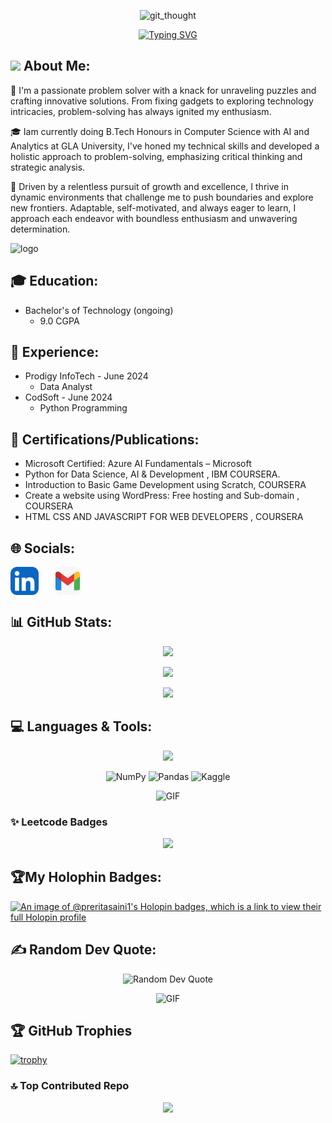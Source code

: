 <p align="center">
  <img src="https://github.com/preritasaini1/preritasaini1/assets/149650718/97729ab6-a158-4a21-83e0-0bdebee3319b" alt="git_thought">
</p>

<p align="center">
  <a href="https://git.io/typing-svg">
    <img src="https://readme-typing-svg.herokuapp.com?font=Special+Elite&size=35&duration=2000&pause=500&color=FFFFFF&background=000000&center=true&vCenter=true&multiline=true&random=false&width=1000&height=110&lines=Hey!+My+name+is+Prerita!;Welcome+to+my+GitHub+Profile!" alt="Typing SVG">
  </a>
</p>

## <img src="https://emojis.slackmojis.com/emojis/images/1531849430/4246/blob-sunglasses.gif?1531849430" width="30"/> About Me: 
👋 I'm a passionate problem solver with a knack for unraveling puzzles and crafting innovative solutions. From fixing gadgets to exploring technology intricacies, problem-solving has always ignited my enthusiasm.

🎓 Iam currently doing B.Tech Honours in Computer Science with AI and Analytics at GLA University, I've honed my technical skills and developed a holistic approach to problem-solving, emphasizing critical thinking and strategic analysis.

🚀 Driven by a relentless pursuit of growth and excellence, I thrive in dynamic environments that challenge me to push boundaries and explore new frontiers. Adaptable, self-motivated, and always eager to learn, I approach each endeavor with boundless enthusiasm and unwavering determination.

![logo](https://user-images.githubusercontent.com/10498744/210012254-234538ff-d198-48aa-8964-37e6fd45d227.gif)

## 🎓 Education:
- Bachelor's of Technology (ongoing)
  + 9.0 CGPA

## 💼 Experience:
- Prodigy InfoTech - June 2024 
  + Data Analyst
- CodSoft - June 2024 
  + Python Programming

## 💫 Certifications/Publications:
- Microsoft Certified: Azure AI Fundamentals – Microsoft
- Python for Data Science, AI & Development , IBM COURSERA.
- Introduction to Basic Game Development using Scratch, COURSERA
- Create a website using WordPress: Free hosting and Sub-domain , COURSERA
- HTML CSS AND JAVASCRIPT FOR WEB DEVELOPERS , COURSERA
  
## 🌐 Socials:
  <a href="https://www.linkedin.com/in/prerita-saini-b67393284/" target="blank"><span style="margin-right: 20px;"><img align="center" src="https://raw.githubusercontent.com/tandpfun/skill-icons/47e2fb9bc1353315f589ad5ce992b4f7debf2e48/icons/LinkedIn.svg" alt="Daksh Tyagi" height="45" width="45" /></span></a>
  <a href="preritasaini1@gmail.com" target="blank"><img align="center" src="https://github.com/tandpfun/skill-icons/blob/main/icons/Gmail-Light.svg" alt="preritasaini01" height="45" width="45" /></a>
</p>

## 📊 GitHub Stats:

<p align="center">
  <img src="https://github-readme-stats.vercel.app/api?username=preritasaini1&theme=dark&hide_border=false&include_all_commits=false&count_private=false" />
</p>

<p align="center">
  <img src="https://nirzak-streak-stats.vercel.app/?user=preritasaini1&theme=dark&hide_border=false" />
</p>

<p align="center">
  <img src="https://github-readme-stats.vercel.app/api/top-langs/?username=preritasaini1&theme=dark&hide_border=false&include_all_commits=false&count_private=false&layout=compact" />
</p>

## 💻 Languages & Tools:
<p align="center">
  <a href="https://skillicons.dev">
    <img src="https://skillicons.dev/icons?i=html,css,js,py,java,php,mysql,react,nextjs,flutter,tailwind,linux,git,tensorflow,pytorch,sklearn,flask,ai,wordpress,electron,docker,postman,sqlite,fastapi&perline=6" />
  </a>
</p>
<p align="center">
  <img src="https://cdn.jsdelivr.net/gh/devicons/devicon/icons/numpy/numpy-original.svg" height="50" title="NumPy" />
  <img src="https://cdn.jsdelivr.net/gh/devicons/devicon/icons/pandas/pandas-original.svg" height="50" title="Pandas" />
  <img src="https://cdn.jsdelivr.net/gh/devicons/devicon@latest/icons/kaggle/kaggle-original-wordmark.svg" height="50" title="Kaggle" />
</p>
<p align="center">
  <img src="https://media.giphy.com/media/du3J3cXyzhj75IOgvA/giphy.gif" width="15%" alt="GIF">
</p>

### ✨ Leetcode Badges
<p align="center">
  <img src="https://leetcode-badge-showcase.vercel.app/api?username=Prerita_1&theme=nightowl&animated=true" />
</p>

## 🏆My Holophin Badges:
[![An image of @preritasaini1's Holopin badges, which is a link to view their full Holopin profile](https://holopin.me/preritasaini1)](https://holopin.io/@preritasaini1)

## ✍️ Random Dev Quote:
<p align="center">
  <img src="https://quotes-github-readme.vercel.app/api?type=horizontal&theme=radical" alt="Random Dev Quote">
</p>
<p align="center">
  <img src="https://media.giphy.com/media/XRnbDusSE2cBG/giphy.gif" width="18%" alt="GIF">
</p>


## 🏆 GitHub Trophies
[![trophy](https://github-profile-trophy.vercel.app/?username=preritasaini1&theme=onedark)](https://github.com/ryo-ma/github-profile-trophy)


### 🔝 Top Contributed Repo
<p align="center">
  <img src="https://github-contributor-stats.vercel.app/api?username=preritasaini1&limit=5&theme=dark&combine_all_yearly_contributions=true" />
</p>

